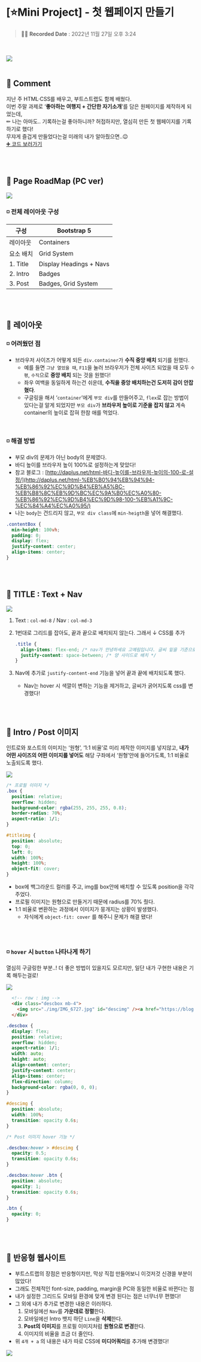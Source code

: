 # [⭐Mini Project] - 첫 웹페이지 만들기
> ✍🏻 **Recorded Date** : 2022년 11월 27일 오후 3:24

<br>
<br>
<img src = "./img/minip_01.png">
<br>
<br>

## 💬 Comment

지난 주 HTML·CSS를 배우고, 부트스트랩도 함께 배웠다.<br>이번 주말 과제로 ‘**좋아하는 여행지 + 간단한 자기소개**’를 담은 원페이지를 제작하게 되었는데,<br>✏ 나는 아마도.. 기록하는걸 좋아하니까? 허접하지만, 열심히 만든 첫 웹페이지를 기록하기로 했다!<br>무쟈게 즐겁게 만들었다는걸 미래의 내가 알아줬으면..😉<br>
[➕ 코드 보러가기](https://github.com/6suk/FrontEndLecture/blob/master/taskpage.html)

<br>
<br>




## 🔸 Page RoadMap (PC ver)
<img src = "./img/minip_02.jpg">

<br>

### ◽ 전체 레이아웃 구성

| 구성 | Bootstrap 5 |
| --- | --- |
| 레이아웃 | Containers |
| 요소 배치 | Grid System |
| 1. Title | Display Headings + Navs |
| 2. Intro | Badges |
| 3. Post | Badges, Grid System |

<br><br>

## 🔸 레이아웃

### ◽ 어려웠던 점

- 브라우저 사이즈가 어떻게 되든 `div.container`가 **수직 중앙 배치** 되기를 원했다.
    - 예를 들면 `그냥 열었을 때`, `F11`을 눌러 브라우저가 전체 사이즈 되었을 때 모두 `수평`, `수직`으로 **중앙 배치** 되는 것을 원했다!
    - 좌우 여백을 동일하게 하는건 쉬운데, **수직을 중앙 배치하는건 도저히 감이 안잡혔다**.
    - 구글링을 해서 ‘`container`’에게 `부모 div`를 만들어주고, `flex`로 잡는 방법이 있다는걸 알게 되었지만 `부모 div`가 **브라우저 높이로 기준을 잡지 않고** 계속 container의 높이로 잡혀 한참 애를 먹었다.

<br>

### ◽ 해결 방법

- 부모 div의 문제가 아닌 body의 문제였다.
- 바디 높이를 브라우저 높이 100%로 설정하는게 맞았다!
- 참고 블로그 : [http://daplus.net/html-바디-높이를-브라우저-높이의-100-로-설정/](http://daplus.net/html-%EB%B0%94%EB%94%94-%EB%86%92%EC%9D%B4%EB%A5%BC-%EB%B8%8C%EB%9D%BC%EC%9A%B0%EC%A0%80-%EB%86%92%EC%9D%B4%EC%9D%98-100-%EB%A1%9C-%EC%84%A4%EC%A0%95/)
- 나는 `body`는 건드리지 않고, `부모 div class`에 `min-heigth`을 넣어 해결했다.

```css
.contentBox {
  min-height: 100vh;
  padding: 0;
  display: flex;
  justify-content: center;
  align-items: center;
}
```

<br><br>

## 🔸 TITLE : Text + Nav

<img src = "./img/minip_03.png">

1. Text : `col-md-8` / Nav : `col-md-3`
2. 1번대로 그리드를 잡아도, 끝과 끝으로 배치되지 않는다. 그래서 ↓ CSS를 추가
    
    ```css
    .title {
      align-items: flex-end; /* nav가 안녕하세요 고예림입니다. 글씨 밑을 기준으로 정렬 */
      justify-content: space-between; /* 양 사이드로 배치 */
    }
    ```
    
3. Nav에 추가로 `justify-content-end` 기능을 넣어 끝과 끝에 배치되도록 했다.
    - Nav는 hover 시 색깔이 변하는 기능을 제거하고, 글씨가 굵어지도록 css를 변경했다!

<br><br>

## 🔸 Intro / Post 이미지

인트로와 포스트의 이미지는 ‘원형’, ‘1:1 비율’로 미리 제작한 이미지를 넣지않고,
**내가 어떤 사이즈의 어떤 이미지를 넣어도** 해당 구좌에서 ‘원형’안에 들어가도록, 1:1 비율로 노출되도록 했다.

<img src = "./img/minip_04.png">

```css
/* 프로필 이미지 */
.box {
  position: relative;
  overflow: hidden;
  background-color: rgba(255, 255, 255, 0.8);
  border-radius: 70%;
  aspect-ratio: 1/1;
}

#titleimg {
  position: absolute;
  top: 0;
  left: 0;
  width: 100%;
  height: 100%;
  object-fit: cover;
}
```

- box에 백그라운드 컬러를 주고, img를 box안에 배치할 수 있도록 position을 각각 주었다.
- 프로필 이미지는 원형으로 만들거기 때문에 radius를 70% 줬다.
- 1:1 비율로 변환하는 과정에서 이미지가 뭉개지는 상황이 발생했다.
    - 자식에게 `object-fit: cover` 를 해주니 문제가 해결 됐다!

<br><br>

### ◽ `hover` 시 `button` 나타나게 하기

열심히 구글링한 부분..! 더 좋은 방법이 있을지도 모르지만, 일단 내가 구현한 내용은 기록 해두는걸로!

<img src = "./img/minip_05.gif">

```html
  <!-- row : img -->
  <div class="descbox mb-4">
    <img src="./img/IMG_6727.jpg" id="descimg" /><a href="https://blog.naver.com/koandjo_" class="btn btn-new">Post View Now</a>
  </div>
```

```css
.descbox {
  display: flex;
  position: relative;
  overflow: hidden;
  aspect-ratio: 1/1;
  width: auto;
  height: auto;
  align-content: center;
  justify-content: center;
  align-items: center;
  flex-direction: column;
  background-color: rgba(0, 0, 0);
}

#descimg {
  position: absolute;
  width: 100%;
  transition: opacity 0.6s;
}

/* Post 이미지 hover 기능 */

.descbox:hover > #descimg {
  opacity: 0.5;
  transition: opacity 0.6s;
}

.descbox:hover .btn {
  position: absolute;
  opacity: 1;
  transition: opacity 0.6s;
}

.btn {
  opacity: 0;
}
```

<br><br>

## 🔸 반응형 웹사이트

- 부트스트랩의 장점은 반응형이지만, 막상 직접 만들어보니 이것저것 신경쓸 부분이 많았다!
- 그래도 전체적인 font-size, padding, margin을 PC와 동일한 비율로 바뀐다는 점
- 내가 설정한 그리드도 모바일 환경에 맞게 변경 된다는 점은 너무너무 편했다!
- 그 외에 내가 추가로 변경한 내용은 이러하다.
    1. 모바일에선 `Nav`를 **가운데로 정렬**한다.
    2. 모바일에선 Intro 뱃지 하단 `Line`을 **삭제**한다.
    3. **Post의 이미지**를 프로필 이미지처럼 **원형으로 변경**한다.
    4. 이미지의 비율을 조금 더 줄인다.
- 위 `4개 + a` 의 내용은 내가 따로 CSS에 **미디어쿼리**를 추가해 변경했다!

<img src = "./img/minip_06.png">